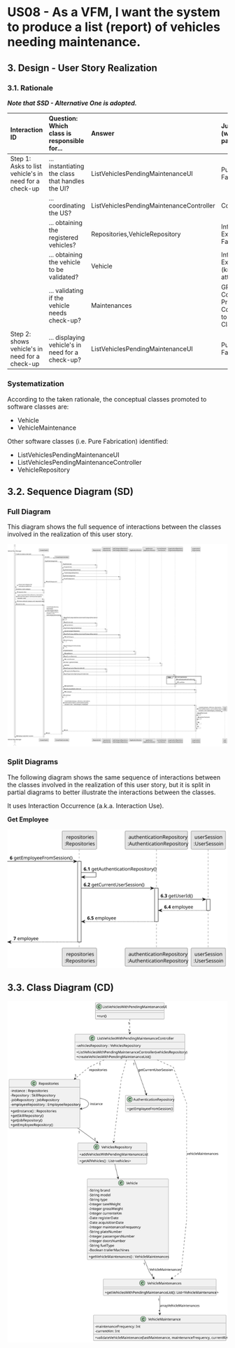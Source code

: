 # US08 - As a VFM, I want the system to produce a list (report) of vehicles needing maintenance.

## 3. Design - User Story Realization 

### 3.1. Rationale

_**Note that SSD - Alternative One is adopted.**_

| Interaction ID                                        | Question: Which class is responsible for...      | Answer                                   | Justification (with patterns)                                     |
|:------------------------------------------------------|:-------------------------------------------------|:-----------------------------------------|:------------------------------------------------------------------|
| Step 1: Asks to list vehicle's in need for a check-up | ... instantiating the class that handles the UI? | ListVehiclesPendingMaintenanceUI         | Pure Fabrication                                                  |
|                                                       | ... coordinating the US?                         | ListVehiclesPendingMaintenanceController | Controller                                                        |
|                                                       | ... obtaining the registered vehicles?           | Repositories,VehicleRepository           | Information Expert, Pure Fabrication                              |
|                                                       | ... obtaining the vehicle to be validated?       | Vehicle                                  | Information Expert (knows all its attributes)                     |
|                                                       | ... validating if the vehicle needs check-up?    | Maintenances                             | GRASP, Low Coupling, Promotion of Collections to Software Classes |
| Step 2: shows vehicle's in need for a check-up        | ... displaying vehicle's in need for a check-up? | ListVehiclesPendingMaintenanceUI         | Pure Fabrication                                                  |

### Systematization ##

According to the taken rationale, the conceptual classes promoted to software classes are: 

* Vehicle
* VehicleMaintenance

Other software classes (i.e. Pure Fabrication) identified: 

* ListVehiclesPendingMaintenanceUI  
* ListVehiclesPendingMaintenanceController
* VehicleRepository


## 3.2. Sequence Diagram (SD)


### Full Diagram

This diagram shows the full sequence of interactions between the classes involved in the realization of this user story.

![Sequence Diagram - Full](svg/us08-sequence-diagram-full.svg)

### Split Diagrams

The following diagram shows the same sequence of interactions between the classes involved in the realization of this user story, but it is split in partial diagrams to better illustrate the interactions between the classes.

It uses Interaction Occurrence (a.k.a. Interaction Use).

**Get Employee**

![Sequence Diagram - Partial - Get Employee](svg/us08-sequence-diagram-partial-get-employee.svg)

## 3.3. Class Diagram (CD)

![Class Diagram](svg/us08-class-diagram.svg)